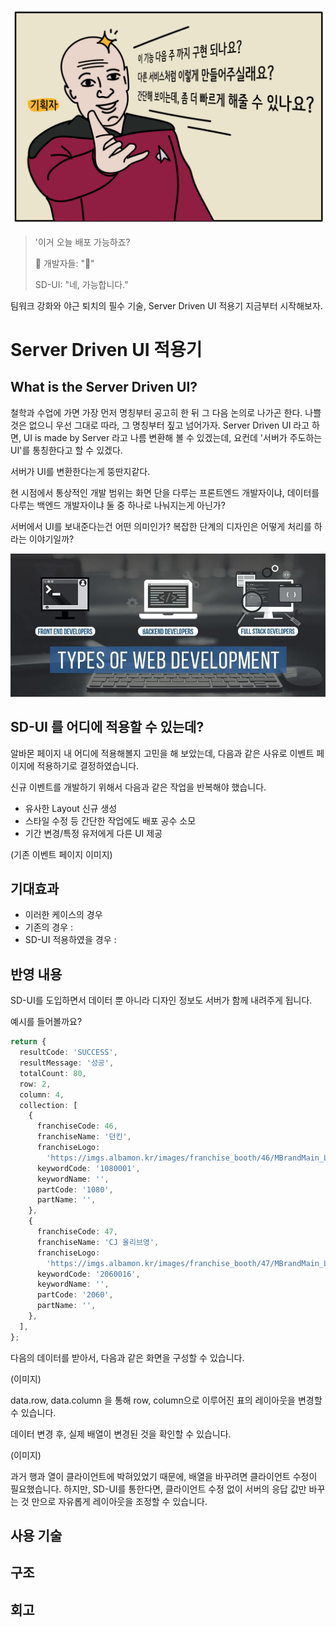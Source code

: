 ![img.png](blog_img/img.png)

> '이거 오늘 배포 가능하죠?
>
> 💢 개발자들: "🤬"
>
> SD-UI: "네, 가능합니다."

팀워크 강화와 야근 퇴치의 필수 기술, Server Driven UI 적용기 지금부터 시작해보자.

# Server Driven UI 적용기

## What is the Server Driven UI?

철학과 수업에 가면 가장 먼저 명칭부터 공고히 한 뒤 그 다음 논의로 나가곤 한다. 나쁠 것은 없으니 우선 그대로 따라, 그 명칭부터 짚고 넘어가자. Server Driven UI 라고 하면, UI is made by Server 라고 나름 변환해 볼 수 있겠는데, 
요컨데 '서버가 주도하는 UI'를 통칭한다고 할 수 있겠다.

서버가 UI를 변환한다는게 뚱딴지같다. 

현 시점에서 통상적인 개발 범위는 화면 단을 다루는 프론트엔드 개발자이냐, 데이터를 다루는 백엔드 개발자이냐 둘 중 하나로 나눠지는게 아닌가?

서버에서 UI를 보내준다는건 어떤 의미인가? 복잡한 단계의 디자인은 어떻게 처리를 하라는 이야기일까? 

![img_1.png](img_1.png)

[//]: # (![img_2.png]&#40;img_2.png&#41;)

## SD-UI 를 어디에 적용할 수 있는데?

알바몬 페이지 내 어디에 적용해볼지 고민을 해 보았는데,
다음과 같은 사유로 이벤트 페이지에 적용하기로 결정하였습니다.

신규 이벤트를 개발하기 위해서 다음과 같은 작업을 반복해야 했습니다.

- 유사한 Layout 신규 생성
- 스타일 수정 등 간단한 작업에도 배포 공수 소모
- 기간 변경/특정 유저에게 다른 UI 제공 

(기존 이벤트 페이지 이미지)

## 기대효과

- 이러한 케이스의 경우
- 기존의 경우 :
- SD-UI 적용하였을 경우 : 

[//]: # (간단한 업무는 자동화를 시킴으로, 무의미한 반복노동을 줄일 수 있습니다.)

[//]: # ()
[//]: # (또한 기획자의 요구를 즉각적으로 받아들여, 빠른 배포 프로세스를 가질 수 있습니다.)

## 반영 내용

SD-UI를 도입하면서 데이터 뿐 아니라 디자인 정보도 서버가 함께 내려주게 됩니다.

예시를 들어볼까요?

```typescript
return {
  resultCode: 'SUCCESS',
  resultMessage: '성공',
  totalCount: 80,
  row: 2,
  column: 4,
  collection: [
    {
      franchiseCode: 46,
      franchiseName: '던킨',
      franchiseLogo:
        'https://imgs.albamon.kr/images/franchise_booth/46/MBrandMain_Logo.gif',
      keywordCode: '1080001',
      keywordName: '',
      partCode: '1080',
      partName: '',
    },
    {
      franchiseCode: 47,
      franchiseName: 'CJ 올리브영',
      franchiseLogo:
        'https://imgs.albamon.kr/images/franchise_booth/47/MBrandMain_Logo_1.gif',
      keywordCode: '2060016',
      keywordName: '',
      partCode: '2060',
      partName: '',
    },
  ],
};
```

다음의 데이터를 받아서, 다음과 같은 화면을 구성할 수 있습니다.

(이미지)

data.row, data.column 을 통해 row, column으로 이루어진 표의 레이아웃을 변경할 수 있습니다.

데이터 변경 후, 실제 배열이 변경된 것을 확인할 수 있습니다.

(이미지)

과거 행과 열이 클라이언트에 박혀있었기 때문에, 배열을 바꾸려면 클라이언트 수정이 필요했습니다.
하지만, SD-UI를 통한다면, 클라이언트 수정 없이 서버의 응답 값만 바꾸는 것 만으로 자유롭게 레이아웃을 조정할 수 있습니다.


## 사용 기술


## 구조


## 회고
